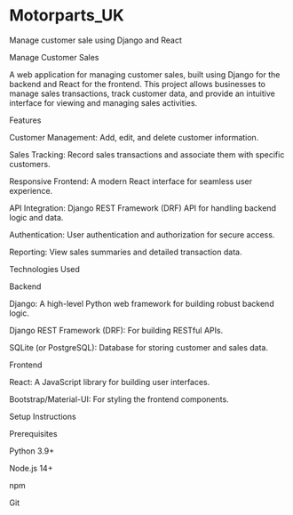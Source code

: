 # Motorparts_UK
Manage customer sale using Django and React

Manage Customer Sales

A web application for managing customer sales, built using Django for the backend and React for the frontend. This project allows businesses to manage sales transactions, track customer data, and provide an intuitive interface for viewing and managing sales activities.

Features

Customer Management: Add, edit, and delete customer information.

Sales Tracking: Record sales transactions and associate them with specific customers.

Responsive Frontend: A modern React interface for seamless user experience.

API Integration: Django REST Framework (DRF) API for handling backend logic and data.

Authentication: User authentication and authorization for secure access.

Reporting: View sales summaries and detailed transaction data.

Technologies Used

Backend

Django: A high-level Python web framework for building robust backend logic.

Django REST Framework (DRF): For building RESTful APIs.

SQLite (or PostgreSQL): Database for storing customer and sales data.

Frontend

React: A JavaScript library for building user interfaces.

Bootstrap/Material-UI: For styling the frontend components.

Setup Instructions

Prerequisites

Python 3.9+

Node.js 14+

npm 

Git
